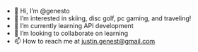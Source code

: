 - 👋 Hi, I’m @genesto
- 👀 I’m interested in skiing, disc golf, pc gaming, and traveling!
- 🌱 I’m currently learning API development
- 💞️ I’m looking to collaborate on learning
- 📫 How to reach me at justin.genest@gmail.com

<!---
genesto/genesto is a ✨ special ✨ repository because its `README.md` (this file) appears on your GitHub profile.
You can click the Preview link to take a look at your changes.
--->
